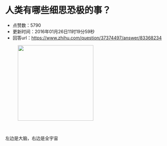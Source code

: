 # 人类有哪些细思恐极的事？
- 点赞数：5790
- 更新时间：2016年01月26日11时19分59秒
- 回答url：https://www.zhihu.com/question/37374497/answer/83368234
<body>
 <figure>
  <img data-rawwidth="240" data-rawheight="151" src="https://pic1.zhimg.com/50/1b566c01a01f30ae60f697b63649cb8e_720w.jpg?source=1940ef5c" data-original-token="1b566c01a01f30ae60f697b63649cb8e" class="content_image" width="240">
 </figure>
 <br>
 <p data-pid="pcmu3o6V">左边是大脑，右边是全宇宙</p>
</body>